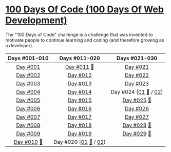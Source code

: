 # [100 Days Of Code (100 Days Of Web Development)](https://100daysofwebdev.com/paths/100-days-challenge)
The "100 Days of Code" challenge is a challenge that was invented to motivate people to continue learning and coding (and therefore growing as a developer).

|                                                     Days #001-010                                                      |                                                                                            Days #011-020                                                                                            |                                                                                            Days #021-030                                                                                            |
|:----------------------------------------------------------------------------------------------------------------------:|:---------------------------------------------------------------------------------------------------------------------------------------------------------------------------------------------------:|:---------------------------------------------------------------------------------------------------------------------------------------------------------------------------------------------------:|
|                           [Day #001](https://github.com/Dyrits/100-DAYS-OF-CODE/tree/%23001)                           |                                       [Day #011](https://github.com/Dyrits/100-DAYS-OF-CODE/tree/%23011) [🔗](https://100daysofcode-011-dyrits.netlify.app/)                                        |                                                                 [Day #021](https://github.com/Dyrits/100-DAYS-OF-CODE/tree/%23021)                                                                  | 
|                           [Day #002](https://github.com/Dyrits/100-DAYS-OF-CODE/tree/%23002)                           |                                                                 [Day #012](https://github.com/Dyrits/100-DAYS-OF-CODE/tree/%23012)                                                                  |                                                                 [Day #022](https://github.com/Dyrits/100-DAYS-OF-CODE/tree/%23022)                                                                  | 
|                           [Day #003](https://github.com/Dyrits/100-DAYS-OF-CODE/tree/%23003)                           |                                                                  [Day #013](https://github.com/Dyris/100-DAYS-OF-CODE/tree/%23013)                                                                  |                                                                 [Day #023](https://github.com/Dyrits/100-DAYS-OF-CODE/tree/%23023)                                                                  |
|                           [Day #004](https://github.com/Dyrits/100-DAYS-OF-CODE/tree/%23004)                           |                                                                 [Day #014](https://github.com/Dyrits/100-DAYS-OF-CODE/tree/%23014)                                                                  | Day #024 [[01](https://github.com/Dyrits/100-DAYS-OF-CODE/tree/%23024-01) [🔗](https://100daysofcode-024-01-dyrits.netlify.app/) / [02](https://github.com/Dyrits/100-DAYS-OF-CODE/tree/%23024-02)) |
|                           [Day #005](https://github.com/Dyrits/100-DAYS-OF-CODE/tree/%23005)                           |                                                                 [Day #015](https://github.com/Dyrits/100-DAYS-OF-CODE/tree/%23015)                                                                  |                                       [Day #025](https://github.com/Dyrits/100-DAYS-OF-CODE/tree/%23025) [🔗](https://100daysofcode-025-dyrits.netlify.app/)                                        |
|                           [Day #006](https://github.com/Dyrits/100-DAYS-OF-CODE/tree/%23006)                           |                                                                 [Day #016](https://github.com/Dyrits/100-DAYS-OF-CODE/tree/%23016)                                                                  |                                                                 [Day #026](https://github.com/Dyrits/100-DAYS-OF-CODE/tree/%23026)                                                                  |
|                           [Day #007](https://github.com/Dyrits/100-DAYS-OF-CODE/tree/%23007)                           |                                                                 [Day #017](https://github.com/Dyrits/100-DAYS-OF-CODE/tree/%23017)                                                                  |                                                                 [Day #027](https://github.com/Dyrits/100-DAYS-OF-CODE/tree/%23027)                                                                  |
|                           [Day #008](https://github.com/Dyrits/100-DAYS-OF-CODE/tree/%23008)                           |                                                                 [Day #018](https://github.com/Dyrits/100-DAYS-OF-CODE/tree/%23018)                                                                  |                                       [Day #028](https://github.com/Dyrits/100-DAYS-OF-CODE/tree/%23028) [🔗](https://100daysofcode-028-dyrits.netlify.app/)                                        |
|                           [Day #009](https://github.com/Dyrits/100-DAYS-OF-CODE/tree/%23009)                           |                                                                 [Day #019](https://github.com/Dyrits/100-DAYS-OF-CODE/tree/%23019)                                                                  |                                        [Day #029](https://github.com/Dyrits/100-DAYS-OF-CODE/tree/%23029) [🔗](https://100daysofcode-29-dyrits.netlify.app/)                                        |
| [Day #010](https://github.com/Dyrits/100-DAYS-OF-CODE/tree/%23010) [🔗](https://100daysofcode-010-dyrits.netlify.app/) | Day #020 [[01](https://github.com/Dyrits/100-DAYS-OF-CODE/tree/%23020-01) [🔗](https://100daysofcode-020-01-dyrits.netlify.app/) / [02](https://github.com/Dyrits/100-DAYS-OF-CODE/tree/%23020-02)) |                                                                                                                                                                                                     |